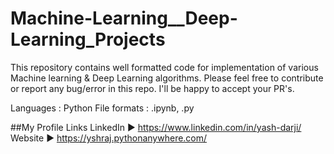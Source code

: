 # Machine-Learning__Deep-Learning_Projects
This repository contains well formatted code for implementation of various Machine learning & Deep Learning algorithms. Please feel free to contribute or report any bug/error in this repo. I'll be happy to accept your PR's.

Languages : Python
File formats : .ipynb, .py

##My Profile Links
LinkedIn ► https://www.linkedin.com/in/yash-darji/
Website ► https://yshraj.pythonanywhere.com/


